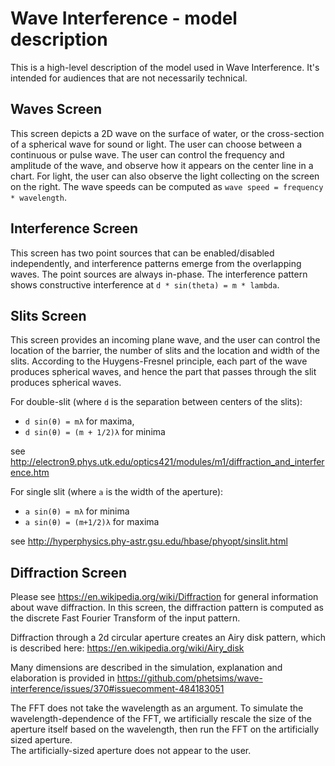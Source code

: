 # Wave Interference - model description

This is a high-level description of the model used in Wave Interference. It's intended for audiences
that are not necessarily technical.

## Waves Screen

This screen depicts a 2D wave on the surface of water, or the cross-section of a spherical wave for sound or light. The
user can choose between a continuous or pulse wave.  The user can control the frequency and amplitude of the wave,
and observe how it appears on the center line in a chart.  For light, the user can also observe the light collecting
on the screen on the right.  The wave speeds can be computed as `wave speed = frequency * wavelength`.

## Interference Screen

This screen has two point sources that can be enabled/disabled independently, and interference patterns emerge from the
overlapping waves.  The point sources are always in-phase.  The interference pattern shows constructive interference
at `d * sin(theta) = m * lambda`.

## Slits Screen

This screen provides an incoming plane wave, and the user can control the location of the barrier, the number of
slits and the location and width of the slits.  According to the Huygens-Fresnel principle, each part of the wave
produces spherical waves, and hence the part that passes through the slit produces spherical waves.

For double-slit (where `d` is the separation between centers of the slits):
* `d sin(θ) = mλ` for maxima,
* `d sin(θ) = (m + 1/2)λ` for minima

see http://electron9.phys.utk.edu/optics421/modules/m1/diffraction_and_interference.htm

For single slit (where `a` is the width of the aperture):
* `a sin(θ) = mλ` for minima
* `a sin(θ) = (m+1/2)λ` for maxima

see http://hyperphysics.phy-astr.gsu.edu/hbase/phyopt/sinslit.html

## Diffraction Screen

Please see https://en.wikipedia.org/wiki/Diffraction for general information about wave diffraction.  In this screen,
the diffraction pattern is computed as the discrete Fast Fourier Transform of the input pattern.

Diffraction through a 2d circular aperture creates an Airy disk pattern, which is described here:
https://en.wikipedia.org/wiki/Airy_disk  

Many dimensions are described in the simulation, explanation and elaboration is provided in 
https://github.com/phetsims/wave-interference/issues/370#issuecomment-484183051

The FFT does not take the wavelength as an argument.  To simulate the wavelength-dependence of the FFT, we artificially 
rescale the size of the aperture itself based on the wavelength, then run the FFT on the artificially sized aperture.  
The artificially-sized aperture does not appear to the user.